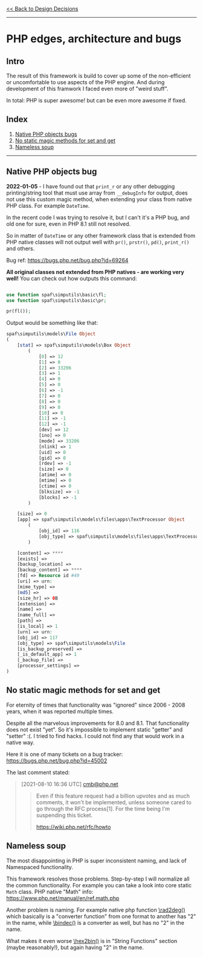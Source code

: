 [<< Back to Design Decisions](reasoning-and-design.md)

----

# PHP edges, architecture and bugs

## Intro
The result of this framework is build to cover up some of the non-efficient or 
uncomfortable to use aspects of the PHP engine. And during development of this framwork
I faced even more of "weird stuff".

In total: PHP is super awesome! but can be even more awesome if fixed.


## Index

 1. [Native PHP objects bugs](#Native-PHP-objects-bugs)
 2. [No static magic methods for set and get](#No-static-magic-methods-for-set-and-get)
 3. [Nameless soup](#Nameless-soup)


----


## Native PHP objects bug

**2022-01-05** - I have found out that `print_r` or any other debugging printing/string tool
that must use array from `__debugInfo` for output, does not use this custom magic method,
when extending your class from native PHP class. For example `DateTime`.

In the recent code I was trying to resolve it, but I can't it's a PHP bug, and old one for sure,
even in PHP 8.1 still not resolved. 

So in matter of `DateTime` or any other framework class that is extended from PHP native
classes will not output well with `pr()`, `prstr()`, `pd()`, `print_r()` and others.

Bug ref: https://bugs.php.net/bug.php?id=69264

**All original classes not extended from PHP natives - are working very well!**
You can check out how outputs this command:

```php

use function spaf\simputils\basic\fl;
use function spaf\simputils\basic\pr;

pr(fl());


```

Output would be something like that:
```php
spaf\simputils\models\File Object
(
    [stat] => spaf\simputils\models\Box Object
        (
            [0] => 12
            [1] => 0
            [2] => 33206
            [3] => 1
            [4] => 0
            [5] => 0
            [6] => -1
            [7] => 0
            [8] => 0
            [9] => 0
            [10] => 0
            [11] => -1
            [12] => -1
            [dev] => 12
            [ino] => 0
            [mode] => 33206
            [nlink] => 1
            [uid] => 0
            [gid] => 0
            [rdev] => -1
            [size] => 0
            [atime] => 0
            [mtime] => 0
            [ctime] => 0
            [blksize] => -1
            [blocks] => -1
        )

    [size] => 0
    [app] => spaf\simputils\models\files\apps\TextProcessor Object
        (
            [obj_id] => 116
            [obj_type] => spaf\simputils\models\files\apps\TextProcessor
        )

    [content] => ****
    [exists] => 
    [backup_location] => 
    [backup_content] => ****
    [fd] => Resource id #49
    [uri] => urn:
    [mime_type] => 
    [md5] => 
    [size_hr] => 0B
    [extension] => 
    [name] => 
    [name_full] => 
    [path] => 
    [is_local] => 1
    [urn] => urn:
    [obj_id] => 117
    [obj_type] => spaf\simputils\models\File
    [is_backup_preserved] => 
    [_is_default_app] => 1
    [_backup_file] => 
    [processor_settings] => 
)

```

## No static magic methods for set and get

For eternity of times that functionality was "ignored" since 2006 - 2008 years, when it was
reported multiple times.

Despite all the marvelous improvements for 8.0 and 8.1. That functionality does not exist "yet".
So it's impossible to implement static "getter" and "setter" :(. I tried to find hacks.
I could not find any that would work in a native way.


Here it is one of many tickets on a bug tracker: https://bugs.php.net/bug.php?id=45002

The last comment stated:

>[2021-08-10 16:36 UTC] cmb@php.net
>> Even if this feature request had a billion upvotes and as much
>> comments, it won't be implemented, unless someone cared to go
>> through the RFC process[1].  For the time being I'm suspending
>> this ticket.
>>
>> https://wiki.php.net/rfc/howto


## Nameless soup
The most disappointing in PHP is super inconsistent naming,
and lack of Namespaced functionality.

This framework resolves those problems.
Step-by-step I will normalize all the common functionality. For example you can take 
a look into core static `Math` class.
PHP native "Math" info: https://www.php.net/manual/en/ref.math.php

Another problem is naming. For example native php function 
[\rad2deg()](https://www.php.net/manual/en/function.rad2deg.php) which basically
is a "converter function" from one format to another has "2" in the name, 
while [\bindec()](https://www.php.net/manual/en/function.bindec.php) is a converter as well, 
but has no "2" in the name.

What makes it even worse [\hex2bin()](https://www.php.net/manual/en/function.hex2bin.php)
is in "String Functions" section (maybe reasonably!), but again having "2" in the name.
